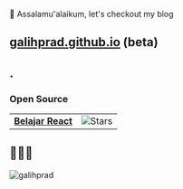 

👋 Assalamu'alaikum, let's checkout my blog
##   [galihprad.github.io](https://galihprad.github.io) (beta)
## .

### Open Source
<table>
<!--   <thead align="center">
    <tr border: none;>
      <td><b>🎁 Projects</b></td>
      <td><b>⭐ Stars</b></td>
    </tr>
  </thead> -->
  <tbody>
    <tr>
      <td><a href="https://github.com/galihprad/belajar-react"><b>Belajar React</b></a></td>
      <td><img alt="Stars" src="https://img.shields.io/github/stars/galihprad/belajar-react?style=flat-square&labelColor=343b41"/></td>
    </tr>
  </tbody>
</table>

## 👨🏻‍💻
<p><img src="https://github-readme-stats.vercel.app/api?username=galihprad&show_icons=true&theme=gotham&locale=en" alt="galihprad" /></p>

